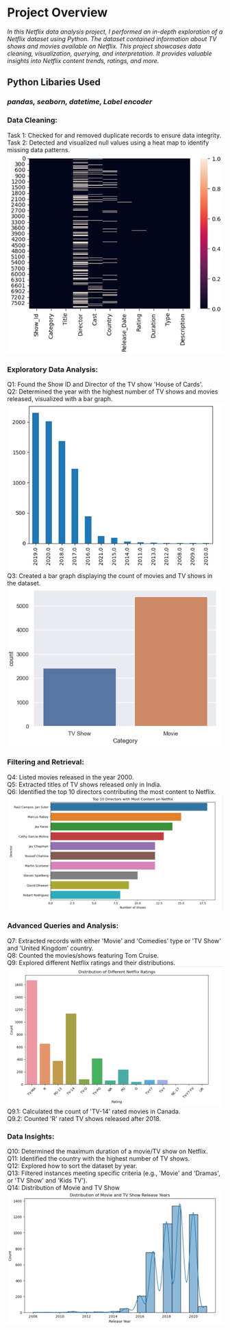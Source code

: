 # Project Overview

*In this Netflix data analysis project, I performed an in-depth exploration of a Netflix dataset using Python. The dataset contained information about TV shows and movies available on Netflix. This project showcases data cleaning, visualization, querying, and interpretation. It provides valuable insights into Netflix content trends, ratings, and more.*


## Python Libaries Used
### *pandas, seaborn, datetime, Label encoder*

### Data Cleaning:

Task 1: Checked for and removed duplicate records to ensure data integrity.</br>
Task 2: Detected and visualized null values using a heat map to identify missing data patterns.</br>
<img src= "https://github.com/VasanthM27/Netflix-Data-Analysis/blob/main/heat%20map.png" />

### Exploratory Data Analysis:

Q1: Found the Show ID and Director of the TV show 'House of Cards'.</br>
Q2: Determined the year with the highest number of TV shows and movies released, visualized with a bar graph.</br>
<img src= "https://github.com/VasanthM27/Netflix-Data-Analysis/blob/main/bar%202.png" /></br>
Q3: Created a bar graph displaying the count of movies and TV shows in the dataset. </br>
<img src="https://github.com/VasanthM27/Netflix-Data-Analysis/blob/main/bar%20graph.png"/>

### Filtering and Retrieval:

Q4: Listed movies released in the year 2000.</br>
Q5: Extracted titles of TV shows released only in India.</br>
Q6: Identified the top 10 directors contributing the most content to Netflix.</br>
<img src="https://github.com/VasanthM27/Netflix-Data-Analysis/blob/main/top%20directors.png"/></br>

### Advanced Queries and Analysis:

Q7: Extracted records with either 'Movie' and 'Comedies' type or 'TV Show' and 'United Kingdom' country.</br>
Q8: Counted the movies/shows featuring Tom Cruise.</br>
Q9: Explored different Netflix ratings and their distributions.</br>
<img src = "https://github.com/VasanthM27/Netflix-Data-Analysis/blob/main/diff%20ratings.png"/></br>
Q9.1: Calculated the count of 'TV-14' rated movies in Canada.</br>
Q9.2: Counted 'R' rated TV shows released after 2018.

### Data Insights:

Q10: Determined the maximum duration of a movie/TV show on Netflix.</br>
Q11: Identified the country with the highest number of TV shows.</br>
Q12: Explored how to sort the dataset by year.</br>
Q13: Filtered instances meeting specific criteria (e.g., 'Movie' and 'Dramas', or 'TV Show' and 'Kids TV').</br>
Q14: Distribution of Movie and TV Show</br>
<img src="https://github.com/VasanthM27/Netflix-Data-Analysis/blob/main/distribution%20of%20movie%20and%20tv%20shows.png"/>
